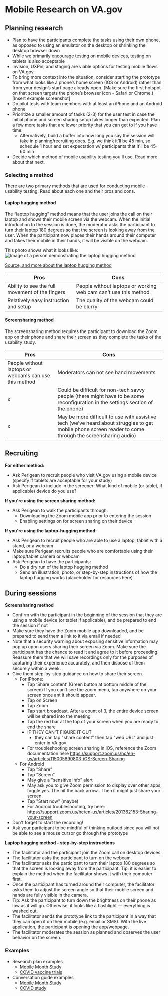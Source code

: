 # Mobile Research on VA.gov

## Planning research

- Plan to have the participants complete the tasks using their own phone, as opposed to using an emulator on the desktop or shrinking the desktop browser down
- While we primarily encourage testing on mobile devices, testing on tablets is also acceptable
- Invision, UXPin, and staging are viable options for testing mobile flows on VA.gov
- To bring more context into the situation, consider starting the prototype from what looks like a phone’s home screen (IOS or Android)  rather than from your design’s start page already open. (Make sure the first hotspot on that screen targets the phone’s browser icon - Safari or Chrome.)
[Insert example screenshot]
- Do pilot tests with team members with at least an iPhone and an Android phone
- Prioritize a smaller amount of tasks (2-3) for the user test in case the initial phone and screen sharing setup takes longer than expected. Plan a few more tasks that are lower priority that you can get to if you have time.
  - Alternatively, build a buffer into how long you say the session will take in planning/recruiting docs. E.g. we think it'll be 45 min, so schedule 1 hour and set expectation w/ participants that it'll be 45-60 min
- Decide which method of mobile usability testing you'll use. Read more about that next.

### Selecting a method
There are two primary methods that are used for conducting mobile usability testing. Read about each one and their pros and cons.

#### Laptop hugging method

The “laptop hugging” method means that the user joins the call on their laptop and shows their mobile screen via the webcam. When the initial introduction to the session is done, the moderator asks the participant to turn their laptop 180 degrees so that the screen is looking away from the user. When the participant now places their hands around their computer and takes their mobile in their hands, it will be visible on the webcam.

This photo shows what it looks like:
![Image of a person demonstrating the laptop hugging method](https://miro.medium.com/max/1400/0*OUjnQaSUSbjutgPr)


[Source, and more about the laptop hugging method](https://medium.com/@beparticular/were-still-hugging-our-laptops-8c7f22ed800e)

Pros | Cons
--------- | ----------
Ability to see the full movement of the fingers | People without laptops or working web cam can’t use this method
Relatively easy instruction and setup | The quality of the webcam could be blurry

#### Screensharing method
The screensharing method requires the participant to download the Zoom app on their phone and share their screen as they complete the tasks of the usability study. 

Pros | Cons
--------- | ----------
People without laptops or webcams can use this method | Moderators can not see hand movements
x | Could be difficult for non-tech savvy people (there might have to be some reconfiguration in the settings section of the phone)
x | May be more difficult to use with assistive tech (we’ve heard about struggles to get mobile phone screen reader to come through the screensharing audio) 

## Recruiting

**For either method:**
- Ask Perigean to recruit people who visit VA.gov using a mobile device (specify if tablets are acceptable for your study)
- Ask Perigean to include in the screener: What kind of mobile (or tablet, if applicable) device do you use?

**If you're using the screen sharing method:**
- Ask Perigean to walk the participants through:
  - Downloading the Zoom mobile app prior to entering the session 
  - Enabling settings on for screen sharing on their device
  
**If you're using the laptop-hugging method:**
- Ask Perigean to recruit people who are able to use a laptop, tablet with a stand, or a webcam 
- Make sure Perigean recruits people who are comfortable using their laptop/tablet camera or webcam
- Ask Perigean to have the participants:
  - Do a dry run of the laptop hugging method
  - Send an illustration, photo, or step-by-step instructions of how the laptop hugging works (placeholder for resources here)
  
  
## During sessions
  
**Screensharing method**

- Confirm with the participant in the beginning of the session that they are using a mobile device (or tablet if applicable), and be prepared to end the session if not
- Make sure they have the Zoom mobile app downloaded, and be prepared to send them a link to it via email if needed
- Note that a security warning about exposing sensitive information may pop up upon users sharing their screen via Zoom. Make sure the participant has the chance to read it and agree to it before proceeding. Reassure them that we will save recordings only for the purposes of capturing their experience accurately, and then dispose of them securely within a week.
- Give them step-by-step guidance on how to share their screen. 
   * For iPhone:
      * Tap ‘Share content’ (Green button at bottom middle of the screen) If you can’t see the zoom menu, tap anywhere on your screen once ant it should appear.
      * Tap on Screen
      * Tap Zoom
      * Tap start broadcast. After a count of 3, the entire device screen will be shared into the meeting
      * Tap the red bar at the top of your screen when you are ready to end the share
      * IF THEY CAN'T FIGURE IT OUT
         * they can tap "share content" then tap "web URL" and just enter in VA.gov
      * For troubleshooting screen sharing in iOS, reference the Zoom documentation here https://support.zoom.us/hc/en-us/articles/115005890803-iOS-Screen-Sharing
   * For Android
      * Tap "Share"
      * Tap "Screen"
      * May give a "sensitive info" alert
      * May ask you to give Zoom permission to display over other apps, toggle yes. The hit the back arrow . Then it might just share your screen.
      * Tap "Start now" (maybe)
      * For Android troubleshooting, try here: https://support.zoom.us/hc/en-us/articles/201362153-Sharing-your-screen
- Don't forget to start the recording!
- Ask your participant to be mindful of thinking outloud since you will not be able to see a mouse cursor go through the prototype

**Laptop hugging method - step-by-step instructions**

- The facilitator and the participant join the Zoom call on desktop devices. 
- The facilitator asks the participant to turn on the webcam.
- The facilitator asks the participant to turn their laptop 180 degrees so that the screen is looking away from the participant. Tip: it is easier to explain the method when the facilitator shows it with their computer first.
- Once the participant has turned around their computer, the facilitator asks them to adjust the screen angle so that their mobile screen and hands are fully visible in the camera.
- Tip: Ask the participant to turn down the brightness on their phone as low as it will go. Otherwise, it looks like a flashlight — everything is washed out.
- The facilitator sends the prototype link to the participant in a way that they can open it on their mobile (e.g. email or SMS). With the live application, the participant is opening the app/webpage.
- The facilitator moderates the session as planned and observes the user behavior on the screen.

### Examples
- Research plan examples 
   * [Mobile Month Study](https://github.com/department-of-veterans-affairs/va.gov-team/blob/master/teams/cross-team-initiatives/mobile-month/research/research-plan.md)
   * [COVID vaccine trials](https://github.com/department-of-veterans-affairs/va.gov-team/blob/master/products/health-care/covid-vaccine-trials/research/research-plan.md)
- Conversation guide examples
   * [Mobile Month Study](https://github.com/department-of-veterans-affairs/va.gov-team/blob/master/teams/cross-team-initiatives/mobile-month/research/conversation-guide.md)
   * [COVID study](https://github.com/department-of-veterans-affairs/va.gov-team/blob/master/products/health-care/COVID-screener/convo-guide-study-1.md)
